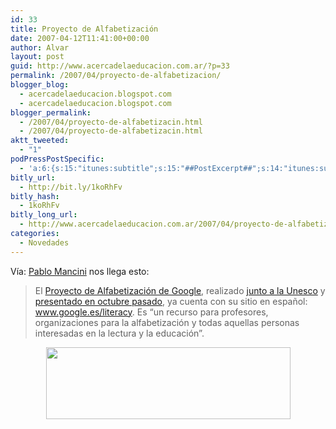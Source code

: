 ```yaml
---
id: 33
title: Proyecto de Alfabetización
date: 2007-04-12T11:41:00+00:00
author: Alvar
layout: post
guid: http://www.acercadelaeducacion.com.ar/?p=33
permalink: /2007/04/proyecto-de-alfabetizacion/
blogger_blog:
  - acercadelaeducacion.blogspot.com
  - acercadelaeducacion.blogspot.com
blogger_permalink:
  - /2007/04/proyecto-de-alfabetizacin.html
  - /2007/04/proyecto-de-alfabetizacin.html
aktt_tweeted:
  - "1"
podPressPostSpecific:
  - 'a:6:{s:15:"itunes:subtitle";s:15:"##PostExcerpt##";s:14:"itunes:summary";s:15:"##PostExcerpt##";s:15:"itunes:keywords";s:17:"##WordPressCats##";s:13:"itunes:author";s:10:"##Global##";s:15:"itunes:explicit";s:7:"Default";s:12:"itunes:block";s:7:"Default";}'
bitly_url:
  - http://bit.ly/1koRhFv
bitly_hash:
  - 1koRhFv
bitly_long_url:
  - http://www.acercadelaeducacion.com.ar/2007/04/proyecto-de-alfabetizacion/
categories:
  - Novedades
---
```

Vía: <a href="http://www.pablomancini.com.ar/?p=1873">Pablo Mancini</a> nos llega esto:
<blockquote>El <a href="http://www.google.es/literacy/index.html">Proyecto de Alfabetización de Google</a>, realizado <a href="http://www.un.org/spanish/News/fullstorynews.asp?NewsID=7982">junto a la Unesco</a> y <a href="http://weblog.educ.ar/sociedad-informacion/archives/008117.php">presentado en octubre pasado</a>, ya cuenta con su sitio en español: <a href="http://www.google.es/literacy/">www.google.es/literacy</a>. Es “un recurso para profesores, organizaciones para la alfabetización y todas aquellas personas interesadas en la lectura y la educación”.</blockquote>
<p style="text-align: center"><a href="http://www.google.es/literacy/index.html"><img src="http://www.google.es/literacy/images/lit.jpg" style="cursor: pointer; width: 391px; height: 115px" border="0" /></a></p>